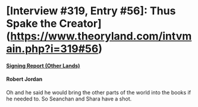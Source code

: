 # [Interview #319, Entry #56]: Thus Spake the Creator](https://www.theoryland.com/intvmain.php?i=319#56)

#### [Signing Report (Other Lands)](http://www.oocities.org/area51/stargate/8513/creator-lands.htm)

#### Robert Jordan

Oh and he said he would bring the other parts of the world into the books if he needed to. So Seanchan and Shara have a shot.


